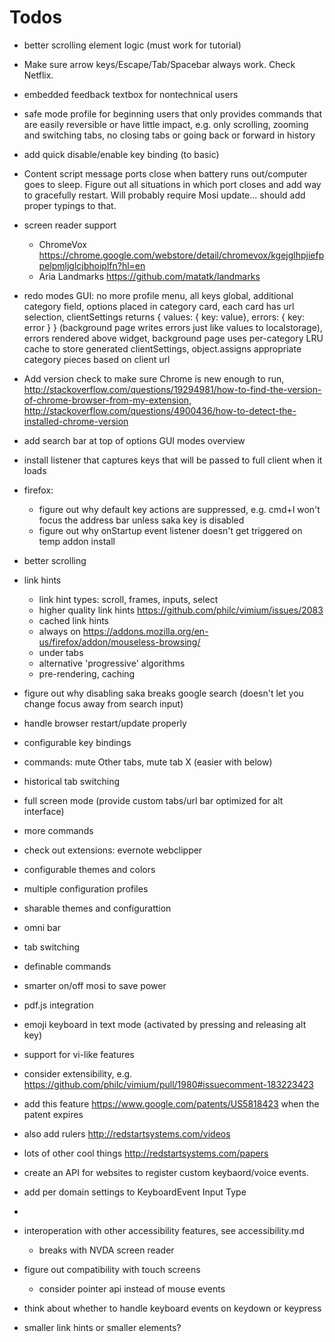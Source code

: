 # Todos

* better scrolling element logic (must work for tutorial)
* Make sure arrow keys/Escape/Tab/Spacebar always work. Check Netflix.
* embedded feedback textbox for nontechnical users
* safe mode profile for beginning users that only provides commands that are easily reversible or have little impact, e.g. only scrolling, zooming and switching tabs, no closing tabs or going back or forward in history
* add quick disable/enable key binding (to basic)
* Content script message ports close when battery runs out/computer goes to sleep. Figure out all situations in which port closes and add way to gracefully restart. Will probably require Mosi update... should add proper typings to that.
* screen reader support
  * ChromeVox https://chrome.google.com/webstore/detail/chromevox/kgejglhpjiefppelpmljglcjbhoiplfn?hl=en
  * Aria Landmarks https://github.com/matatk/landmarks
* redo modes GUI: no more profile menu, all keys global, additional category field, options placed in category card, each card has url selection, clientSettings returns { values: { key: value}, errors: { key: error } } (background page writes errors just like values to localstorage), errors rendered above widget, background page uses per-category LRU cache to store generated clientSettings, object.assigns appropriate category pieces based on client url
* Add version check to make sure Chrome is new enough to run, http://stackoverflow.com/questions/19294981/how-to-find-the-version-of-chrome-browser-from-my-extension, http://stackoverflow.com/questions/4900436/how-to-detect-the-installed-chrome-version
* add search bar at top of options GUI modes overview
* install listener that captures keys that will be passed to full client when it loads
* firefox:
    * figure out why default key actions are suppressed, e.g. cmd+l won't focus the address bar unless saka key is disabled
    * figure out why onStartup event listener doesn't get triggered on temp addon install
* better scrolling
* link hints
    * link hint types: scroll, frames, inputs, select
    * higher quality link hints https://github.com/philc/vimium/issues/2083
    * cached link hints
    * always on https://addons.mozilla.org/en-us/firefox/addon/mouseless-browsing/
    * under tabs
    * alternative 'progressive' algorithms
    * pre-rendering, caching
* figure out why disabling saka breaks google search (doesn't let you change focus away from search input)
* handle browser restart/update properly
* configurable key bindings
* commands: mute Other tabs, mute tab X (easier with below)
* historical tab switching
* full screen mode (provide custom tabs/url bar optimized for alt interface)
* more commands
* check out extensions: evernote webclipper
* configurable themes and colors
* multiple configuration profiles
* sharable themes and configurattion
* omni bar
* tab switching
* definable commands
* smarter on/off mosi to save power
* pdf.js integration
* emoji keyboard in text mode (activated by pressing and releasing alt key)
* support for vi-like features
* consider extensibility, e.g. https://github.com/philc/vimium/pull/1980#issuecomment-183223423
* add this feature https://www.google.com/patents/US5818423 when the patent expires
* also add rulers http://redstartsystems.com/videos
* lots of other cool things http://redstartsystems.com/papers
* create an API for websites to register custom keybaord/voice events. 
* add per domain settings to KeyboardEvent Input Type
* 
* interoperation with other accessibility features, see accessibility.md
  * breaks with NVDA screen reader
* figure out compatibility with touch screens
  * consider pointer api instead of mouse events


* think about whether to handle keyboard events on keydown or keypress

* smaller link hints or smaller elements?